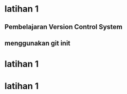 # latihan 1

## Pembelajaran Version Control System
## menggunakan git init
# latihan 1
# latihan 1
